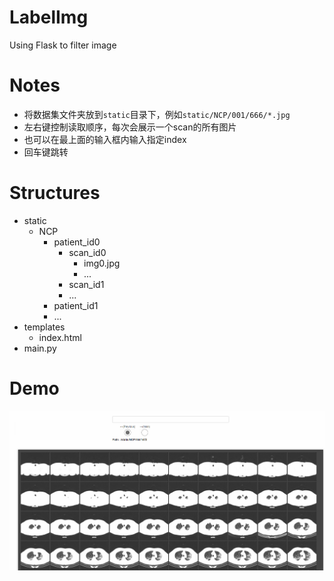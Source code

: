 # LabelImg
Using Flask to filter image

# Notes

- 将数据集文件夹放到`static`目录下，例如`static/NCP/001/666/*.jpg`
- 左右键控制读取顺序，每次会展示一个scan的所有图片
- 也可以在最上面的输入框内输入指定index
- 回车键跳转


# Structures

- static
  - NCP
    - patient_id0
      - scan_id0
        - img0.jpg
        - ...
      - scan_id1
      - ...
    - patient_id1
    - ...
- templates
  - index.html
- main.py

# Demo

![](./demo.jpg)